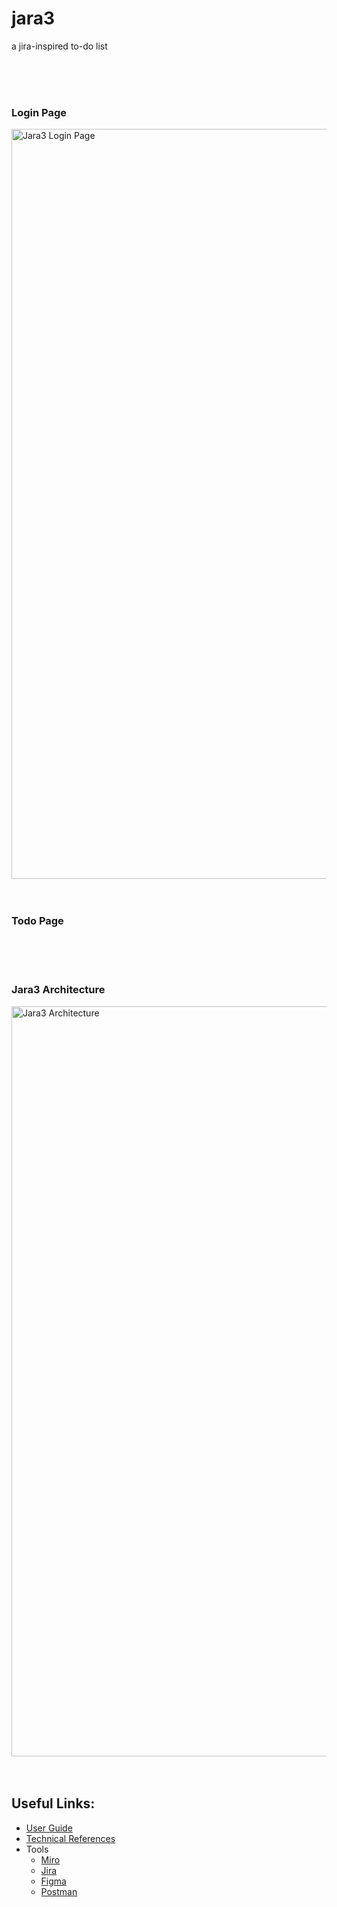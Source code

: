 # jara3
a jira-inspired to-do list

<br>
<br>
<br>

### Login Page
<img width="1200" alt="Jara3 Login Page" src="https://user-images.githubusercontent.com/34093915/156817681-d30f8f44-a015-4a9f-8d37-b70c16b0ab08.png">

<br>
<br>
<br>

### Todo Page

<br>
<br>
<br>

### Jara3 Architecture
<img width="1200" alt="Jara3 Architecture" src="https://user-images.githubusercontent.com/34093915/151743423-6bae0e65-0d80-4d6d-aab8-c134ce0f2d78.png">

<br>
<br>
<br>

## Useful Links:
* [User Guide](https://github.com/JRSmiffy/jara3/blob/main/docs/userguide.md)
* [Technical References](https://github.com/JRSmiffy/jara3/blob/main/docs/technicalreferences.md)
* Tools
    * [Miro](https://miro.com/app/board/uXjVOREpiSo=/)
    * [Jira](https://jrsmiffy.atlassian.net/jira/software/projects/J3/boards/1)
    * [Figma](https://www.figma.com/file/UHxgdYXdDUOoLxMO3hyzHh/Jara3)
    * [Postman](https://github.com/JRSmiffy/jara3/tree/main/docs/postman)